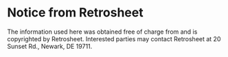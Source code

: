 # Notice from Retrosheet

The information used here was obtained free of charge from and is copyrighted
by Retrosheet.  Interested parties may contact Retrosheet at 
20 Sunset Rd., Newark, DE 19711.

